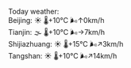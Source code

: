 Today weather:  
Beijing: ☀️   🌡️+10°C 🌬️↑0km/h  
Tianjin: 🌫  🌡️+10°C 🌬️→7km/h  
Shijiazhuang: ☀️   🌡️+15°C 🌬️↗3km/h  
Tangshan: ☀️   🌡️+10°C 🌬️↗14km/h  

